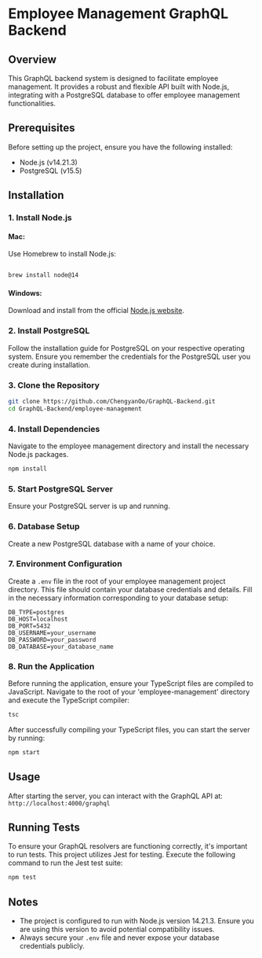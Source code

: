 # Employee Management GraphQL Backend

## Overview
This GraphQL backend system is designed to facilitate employee management. It provides a robust and flexible API built with Node.js, integrating with a PostgreSQL database to offer employee management functionalities.

## Prerequisites
Before setting up the project, ensure you have the following installed:
- Node.js (v14.21.3)
- PostgreSQL (v15.5)

## Installation

### 1. Install Node.js
#### Mac:
Use Homebrew to install Node.js:
```bash

brew install node@14

```
#### Windows:
Download and install from the official [Node.js website](https://nodejs.org/).

### 2. Install PostgreSQL
Follow the installation guide for PostgreSQL on your respective operating system. Ensure you remember the credentials for the PostgreSQL user you create during installation.

### 3. Clone the Repository
```bash
git clone https://github.com/ChengyanOo/GraphQL-Backend.git
cd GraphQL-Backend/employee-management
```

### 4. Install Dependencies
Navigate to the employee management directory and install the necessary Node.js packages.
```bash
npm install
```

### 5. Start PostgreSQL Server
Ensure your PostgreSQL server is up and running.

### 6. Database Setup
Create a new PostgreSQL database with a name of your choice.

### 7. Environment Configuration
Create a `.env` file in the root of your employee management project directory. This file should contain your database credentials and details. Fill in the necessary information corresponding to your database setup:

```env
DB_TYPE=postgres
DB_HOST=localhost
DB_PORT=5432
DB_USERNAME=your_username
DB_PASSWORD=your_password
DB_DATABASE=your_database_name
```

### 8. Run the Application
Before running the application, ensure your TypeScript files are compiled to JavaScript. Navigate to the root of your 'employee-management' directory and execute the TypeScript compiler:
```bash
tsc
```
After successfully compiling your TypeScript files, you can start the server by running:
```bash
npm start
```

## Usage
After starting the server, you can interact with the GraphQL API at:
`http://localhost:4000/graphql`

## Running Tests
To ensure your GraphQL resolvers are functioning correctly, it's important to run tests. This project utilizes Jest for testing. Execute the following command to run the Jest test suite:

```bash
npm test
```

## Notes
- The project is configured to run with Node.js version 14.21.3. Ensure you are using this version to avoid potential compatibility issues.
- Always secure your `.env` file and never expose your database credentials publicly.
